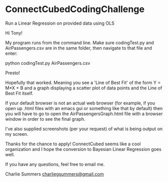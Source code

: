 # ConnectCubedCodingChallenge
Run a Linear Regression on provided data using OLS

Hi Tony!

My program runs from the command line. Make sure codingTest.py and AirPassengers.csv are in the same folder, then navigate to that file and enter:

python codingTest.py AirPassengers.csv

Presto!

Hopefully that worked. Meaning you see a 'Line of Best Fit' of the form Y = M*X + B and a graph displaying a scatter plot of data points and the Line of Best Fit itself.

If your default browser is not an actual web browser (for example, if you open up .html files with an emacs gui or something like that by default) then you will have to go to open the AirPassengersGraph.html file with a browser window in order to see the final graph.

I've also supplied screenshots (per your request) of what is being output on my screen.

Thanks for the chance to apply! ConnectCubed seems like a cool organization and I hope the conversion to Bayesian Linear Regression goes well.

If you have any questions, feel free to email me.

Charlie Summers
charliegsummers@gmail.com
